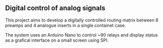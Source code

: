## Digital control of analog signals

This project aims to develop a digitally controlled routing matrix between 8 preamps and 4 analogue inserts in a single containet case.

The system uses an Arduino Nano to control ~90 relays and display status as a grafical interface on a small screen using SPI.
